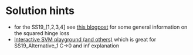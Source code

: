 # Solution hints

- for the SS19_[1,2,3,4] see [this blogpost](https://www.machinecurve.com/index.php/2019/10/15/how-to-use-hinge-squared-hinge-loss-with-keras/) for some general information on the squared hinge loss
- [Interactive SVM playground (and others)](https://ml-playground.com/) which is great for SS19_Alternative_1 C->0 and inf explanation
